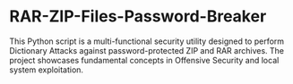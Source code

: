 # RAR-ZIP-Files-Password-Breaker
This Python script is a multi-functional security utility designed to perform Dictionary Attacks against password-protected ZIP and RAR archives. The project showcases fundamental concepts in Offensive Security and local system exploitation.
